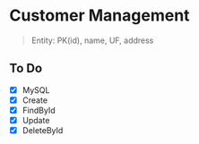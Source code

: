 # Customer Management
> Entity: PK(id), name, UF, address

## To Do
- [x] MySQL
- [x] Create
- [x] FindById
- [x] Update
- [x] DeleteById
